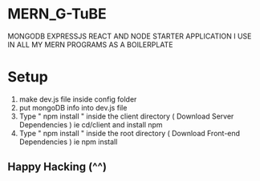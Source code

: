 # MERN_G-TuBE
MONGODB EXPRESSJS REACT AND NODE STARTER APPLICATION I USE IN ALL MY MERN PROGRAMS AS A BOILERPLATE
# Setup
1. make dev.js file inside config folder
2. put mongoDB info into dev.js file
3. Type " npm install " inside the client directory ( Download Server Dependencies ) ie cd/client and install npm
4. Type " npm install " inside the root directory ( Download Front-end Dependencies ) ie npm install 

## Happy Hacking (^^)
